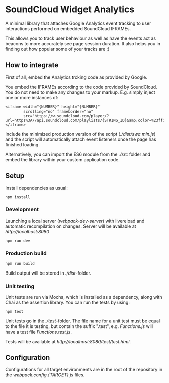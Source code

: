 SoundCloud Widget Analytics
===========================

A minimal library that attaches Google Analytics event tracking to user interactions
performed on embedded SoundCloud IFRAMEs.

This allows you to track user behaviour as well as have the events act as beacons to
more accurately see page session duration. It also helps you in finding out how popular
some of your tracks are ;)

## How to integrate

First of all, embed the Analytics trcking code as provided by Google.

You embed the IFRAMEs according to the code provided by SoundCloud. You do not need to make
any changes to your markup. E.g. simply inject one or more instances of:

    <iframe width="{NUMBER}" height="{NUMBER}"
            scrolling="no" frameborder="no"
            src="https://w.soundcloud.com/player/?url=https%3A//api.soundcloud.com/playlists/{STRING_ID}&amp;color=%23ff5500&amp;auto_play=false&amp;hide_related=false&amp;show_comments=true&amp;show_user=true&amp;show_reposts=false&amp;show_teaser=true">
    </iframe>

Include the minimized production version of the script (_./dist/swa.min.js_) and the script
will automatically attach event listeners once the page has finished loading.

Alternatively, you can import the ES6 module from the _./src_ folder and embed the library
within your custom application code.

## Setup

Install dependencies as usual:

    npm install

### Development

Launching a local server (_webpack-dev-server_) with livereload and
automatic recompilation on changes. Server will be available at
_http://localhost:8080_

    npm run dev

### Production build

    npm run build

Build output will be stored in _./dist_-folder.

### Unit testing

Unit tests are run via Mocha, which is installed as a dependency, along
with Chai as the assertion library. You can run the tests by using:

    npm test

Unit tests go in the _./test_-folder. The file name for a unit test must
be equal to the file it is testing, but contain the suffix ".test",
e.g. _Functions.js_ will have a test file _Functions.test.js_.

Tests will be available at _http://localhost:8080/test/test.html_.

## Configuration

Configurations for all target environments are in the root of the
repository in the _webpack.config.{TARGET}.js_ files.
